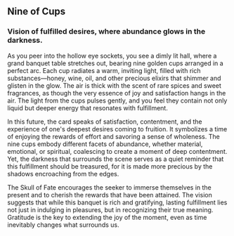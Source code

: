 ## Nine of Cups    
### Vision of fulfilled desires, where abundance glows in the darkness.

As you peer into the hollow eye sockets, you see a dimly lit hall, where a grand banquet table stretches out, bearing nine golden cups arranged in a perfect arc. Each cup radiates a warm, inviting light, filled with rich substances—honey, wine, oil, and other precious elixirs that shimmer and glisten in the glow. The air is thick with the scent of rare spices and sweet fragrances, as though the very essence of joy and satisfaction hangs in the air. The light from the cups pulses gently, and you feel they contain not only liquid but deeper energy that resonates with fulfillment. 

In this future, the card speaks of satisfaction, contentment, and the experience of one's deepest desires coming to fruition. It symbolizes a time of enjoying the rewards of effort and savoring a sense of wholeness. The nine cups embody different facets of abundance, whether material, emotional, or spiritual, coalescing to create a moment of deep contentment. Yet, the darkness that surrounds the scene serves as a quiet reminder that this fulfillment should be treasured, for it is made more precious by the shadows encroaching from the edges.

The Skull of Fate encourages the seeker to immerse themselves in the present and to cherish the rewards that have been attained. The vision suggests that while this banquet is rich and gratifying, lasting fulfillment lies not just in indulging in pleasures, but in recognizing their true meaning. Gratitude is the key to extending the joy of the moment, even as time inevitably changes what surrounds us.  
